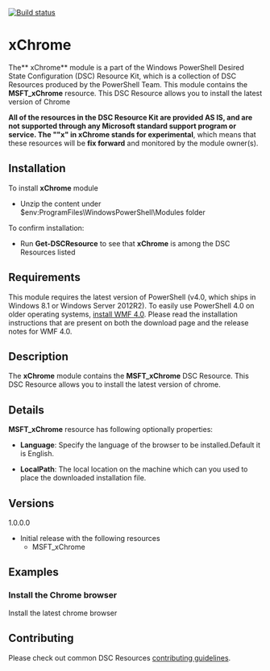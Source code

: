 [![Build status](https://ci.appveyor.com/api/projects/status/gx1p29qa9ug73u0v/branch/master?svg=true)](https://ci.appveyor.com/project/PowerShell/xchrome/branch/master)

# xChrome

The** xChrome** module is a part of the Windows PowerShell Desired State Configuration (DSC) Resource Kit, which is a collection of DSC Resources produced by the PowerShell Team.
This module contains the **MSFT_xChrome** resource.
This DSC Resource allows you to install the latest version of Chrome

**All of the resources in the DSC Resource Kit are provided AS IS, and are not supported through any Microsoft standard support program or service.
The ""x" in xChrome stands for experimental**, which means that these resources will be **fix forward** and monitored by the module owner(s).

## Installation

To install **xChrome** module

*   Unzip the content under $env:ProgramFiles\WindowsPowerShell\Modules folder

To confirm installation:  

*   Run **Get-DSCResource** to see that **xChrome** is among the DSC Resources listed  

## Requirements

This module requires the latest version of PowerShell (v4.0, which ships in Windows 8.1 or Windows Server 2012R2).
To easily use PowerShell 4.0 on older operating systems, [install WMF 4.0](http://www.microsoft.com/en-us/download/details.aspx?id=40855).
Please read the installation instructions that are present on both the download page and the release notes for WMF 4.0.

## Description

The **xChrome** module contains the **MSFT_xChrome** DSC Resource.
This DSC Resource allows you to install the latest version of chrome.

## Details

**MSFT_xChrome** resource has following optionally properties:

*  **Language**: Specify the language of the browser to be installed.Default it is English.

*  **LocalPath**: The local location on the machine which can you used to place the downloaded installation file.

## Versions

1.0.0.0

*   Initial release with the following resources 
    *   MSFT_xChrome 

## Examples

### Install the Chrome browser

Install the latest chrome browser 

## Contributing
Please check out common DSC Resources [contributing guidelines](https://github.com/PowerShell/DscResource.Kit/blob/master/CONTRIBUTING.md).
